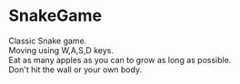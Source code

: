 # SnakeGame
Classic Snake game.  
Moving using W,A,S,D keys.  
Eat as many apples as you can to grow as long as possible.  
Don't hit the wall or your own body.